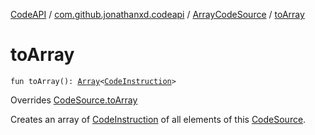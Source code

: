 [CodeAPI](../../index.md) / [com.github.jonathanxd.codeapi](../index.md) / [ArrayCodeSource](index.md) / [toArray](.)

# toArray

`fun toArray(): `[`Array`](https://kotlinlang.org/api/latest/jvm/stdlib/kotlin/-array/index.html)`<`[`CodeInstruction`](../-code-instruction.md)`>`

Overrides [CodeSource.toArray](../-code-source/to-array.md)

Creates an array of [CodeInstruction](../-code-instruction.md) of all elements of this [CodeSource](../-code-source/index.md).


